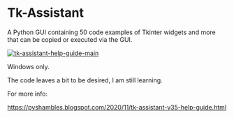 # Tk-Assistant
A Python GUI containing 50 code examples of Tkinter widgets and more that can be copied or executed via the GUI.

<a href='https://postimg.cc/5XKCxwQ0' target='_blank'><img src='https://i.postimg.cc/5XKCxwQ0/tk-assistant-help-guide-main.png' border='0' alt='tk-assistant-help-guide-main'/></a>

Windows only.

The code leaves a bit to be desired, I am still learning.

For more info:

https://pyshambles.blogspot.com/2020/11/tk-assistant-v35-help-guide.html
